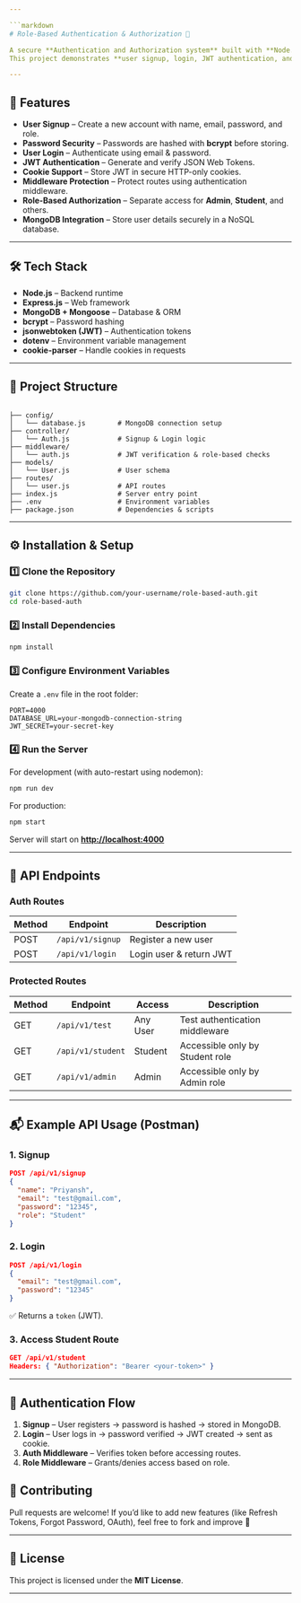 ```yaml
---

```markdown
# Role-Based Authentication & Authorization 🚀

A secure **Authentication and Authorization system** built with **Node.js, Express, MongoDB, JWT, and bcrypt**.  
This project demonstrates **user signup, login, JWT authentication, and role-based access control (Admin/Student/Visitor)** using middleware.

---
```


## 📌 Features

- **User Signup** – Create a new account with name, email, password, and role.  
- **Password Security** – Passwords are hashed with **bcrypt** before storing.  
- **User Login** – Authenticate using email & password.  
- **JWT Authentication** – Generate and verify JSON Web Tokens.  
- **Cookie Support** – Store JWT in secure HTTP-only cookies.  
- **Middleware Protection** – Protect routes using authentication middleware.  
- **Role-Based Authorization** – Separate access for **Admin**, **Student**, and others.  
- **MongoDB Integration** – Store user details securely in a NoSQL database.  

---

## 🛠️ Tech Stack

- **Node.js** – Backend runtime  
- **Express.js** – Web framework  
- **MongoDB + Mongoose** – Database & ORM  
- **bcrypt** – Password hashing  
- **jsonwebtoken (JWT)** – Authentication tokens  
- **dotenv** – Environment variable management  
- **cookie-parser** – Handle cookies in requests  

---

## 📂 Project Structure

```

├── config/
│   └── database.js        # MongoDB connection setup
├── controller/
│   └── Auth.js            # Signup & Login logic
├── middleware/
│   └── auth.js            # JWT verification & role-based checks
├── models/
│   └── User.js            # User schema
├── routes/
│   └── user.js            # API routes
├── index.js               # Server entry point
├── .env                   # Environment variables
├── package.json           # Dependencies & scripts

````

---

## ⚙️ Installation & Setup

### 1️⃣ Clone the Repository
```bash
git clone https://github.com/your-username/role-based-auth.git
cd role-based-auth
````

### 2️⃣ Install Dependencies

```bash
npm install
```

### 3️⃣ Configure Environment Variables

Create a `.env` file in the root folder:

```
PORT=4000
DATABASE_URL=your-mongodb-connection-string
JWT_SECRET=your-secret-key
```

### 4️⃣ Run the Server

For development (with auto-restart using nodemon):

```bash
npm run dev
```

For production:

```bash
npm start
```

Server will start on **[http://localhost:4000](http://localhost:4000)**

---

## 🔑 API Endpoints

### Auth Routes

| Method | Endpoint         | Description             |
| ------ | ---------------- | ----------------------- |
| POST   | `/api/v1/signup` | Register a new user     |
| POST   | `/api/v1/login`  | Login user & return JWT |

### Protected Routes

| Method | Endpoint          | Access   | Description                     |
| ------ | ----------------- | -------- | ------------------------------- |
| GET    | `/api/v1/test`    | Any User | Test authentication middleware  |
| GET    | `/api/v1/student` | Student  | Accessible only by Student role |
| GET    | `/api/v1/admin`   | Admin    | Accessible only by Admin role   |

---

## 📬 Example API Usage (Postman)

### 1. Signup

```json
POST /api/v1/signup
{
  "name": "Priyansh",
  "email": "test@gmail.com",
  "password": "12345",
  "role": "Student"
}
```

### 2. Login

```json
POST /api/v1/login
{
  "email": "test@gmail.com",
  "password": "12345"
}
```

✅ Returns a `token` (JWT).

### 3. Access Student Route

```json
GET /api/v1/student
Headers: { "Authorization": "Bearer <your-token>" }
```

---

## 🔐 Authentication Flow

1. **Signup** – User registers → password is hashed → stored in MongoDB.
2. **Login** – User logs in → password verified → JWT created → sent as cookie.
3. **Auth Middleware** – Verifies token before accessing routes.
4. **Role Middleware** – Grants/denies access based on role.



## 🤝 Contributing

Pull requests are welcome!
If you’d like to add new features (like Refresh Tokens, Forgot Password, OAuth), feel free to fork and improve 🚀

---

## 📜 License

This project is licensed under the **MIT License**.

---

```


